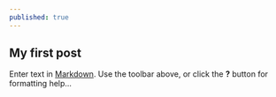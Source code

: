 ```yaml
---
published: true
---
```


## My first post

Enter text in [Markdown](http://daringfireball.net/projects/markdown/). Use the toolbar above, or click the **?** button for formatting help...
